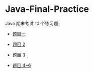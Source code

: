 # Java-Final-Practice

Java 期末考试 10 个练习题

- [题目一](https://github.com/WaringHu/Java-Final-Practice/blob/master/Exercise-1/%E9%A2%98%E7%9B%AE.md)

- [题目 2](https://github.com/WaringHu/Java-Final-Practice/blob/master/Exercise-2/%E9%A2%98%E7%9B%AE.md)

- [题目 3](https://github.com/WaringHu/Java-Final-Practice/blob/master/Exercise-3/%E9%A2%98%E7%9B%AE.md)

- [题目 4~6](https://github.com/WaringHu/Java-Final-Practice/tree/master/Exercise-4-5-6)

